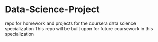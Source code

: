 # Data-Science-Project
repo for homework and projects for the coursera data science specialization
This repo will be built upon for future coursework in this specialization
